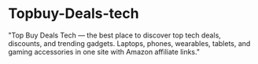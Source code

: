 # Topbuy-Deals-tech
"Top Buy Deals Tech — the best place to discover top tech deals, discounts, and trending gadgets. Laptops, phones, wearables, tablets, and gaming accessories in one site with Amazon affiliate links."
